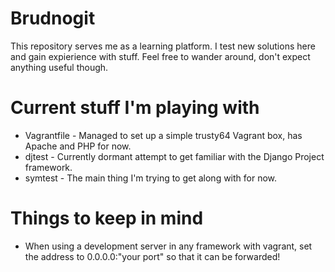 # Brudnogit
This repository serves me as a learning platform. I test new solutions here and gain expierience with stuff. Feel free to wander around, don't expect anything useful though.
# Current stuff I'm playing with
* Vagrantfile - Managed to set up a simple trusty64 Vagrant box, has Apache and PHP for now.
* djtest - Currently dormant attempt to get familiar with the Django Project framework. 
* symtest - The main thing I'm trying to get along with for now.

# Things to keep in mind
* When using a development server in any framework with vagrant, set the address to 0.0.0.0:"your port" so that it can be forwarded!
